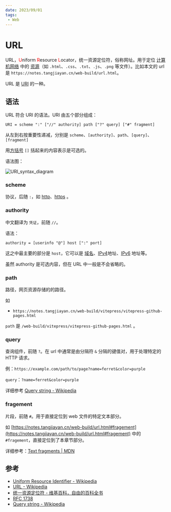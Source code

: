 ```yaml
---
date: 2023/09/01
tags: 
 - Web
---
```


# URL

URL，<span style="color:red">U</span>niform <span style="color:red">R</span>esource <span style="color:red">L</span>ocator，统一资源定位符，俗称网址。用于定位 [计算机网络](https://en.wikipedia.org/wiki/Computer_network) 中的 [资源](https://en.wikipedia.org/wiki/Web_resource)（如 `.html`、`.css`、`.txt`、`.js`、`.png` 等文件）。比如本文的 url 是 `https://notes.tangjiayan.cn/web-build/url.html`。

URL 是 [URI](https://en.wikipedia.org/wiki/Uniform_Resource_Identifier) 的一种。

## 语法

URL 符合 URI 的语法。URI 由五个部分组成：

```
URI = scheme ":" ["//" authority] path ["?" query] ["#" fragment]
```

从左到右按重要性递减，分别是 `scheme`、`[authority]`、`path`、`[query]`、`[fragment]`

用[方括号](https://en.wikipedia.org/wiki/Bracket#Square_brackets) `[]` 括起来的内容表示是可选的。

语法图：

![URI_syntax_diagram](https://upload.wikimedia.org/wikipedia/commons/d/d6/URI_syntax_diagram.svg)

### scheme

协议，后随 `:`，如 [http](https://en.wikipedia.org/wiki/Hypertext_Transfer_Protocol)、[https](https://en.wikipedia.org/wiki/HTTP_Secure) 。

### authority

中文翻译为 `凭证`，前随 `//`。

语法：

```
authority = [userinfo "@"] host [":" port]
```

这之中最主要的部分是 `host`，它可以是 [域名](https://en.wikipedia.org/wiki/Domain_name)、[IPv4](https://en.wikipedia.org/wiki/IPv4)地址、[IPv6](https://en.wikipedia.org/wiki/IPv6) 地址等。

虽然 authority 是可选内容，但在 URL 中一般是不会省略的。

### path

路径，网页资源存储的的路径。

如

- `https://notes.tangjiayan.cn/web-build/vitepress/vitepress-github-pages.html`

`path` 是 `/web-build/vitepress/vitepress-github-pages.html` 。

### query

查询组件，前随 `?`。在 url 中通常是由分隔符 `&` 分隔的键值对，用于处理特定的 HTTP 请求。

例：`https://example.com/path/to/page?name=ferret&color=purple`

`query`：`?name=ferret&color=purple`

详细参考 [Query string - Wikipedia](https://en.wikipedia.org/wiki/Query_string)

### fragement

片段，前随 `#`。用于直接定位到 web 文件的特定文本部分。

如 [https://notes.tangjiayan.cn/web-build/url.html#fragement](https://notes.tangjiayan.cn/web-build/url.html#fragement) 中的 `#fragement`，直接定位到了本章节部分。

详细参考：[Text fragments | MDN](https://developer.mozilla.org/en-US/docs/Web/Text_fragments)

## 参考

- [Uniform Resource Identifier - Wikipedia](https://en.wikipedia.org/wiki/Uniform_Resource_Identifier)
- [URL - Wikipedia](https://en.wikipedia.org/wiki/URL)
- [统一资源定位符 - 维基百科，自由的百科全书](https://zh.wikipedia.org/wiki/%E7%BB%9F%E4%B8%80%E8%B5%84%E6%BA%90%E5%AE%9A%E4%BD%8D%E7%AC%A6)
- [RFC 1738](https://datatracker.ietf.org/doc/html/rfc1738)
- [Query string - Wikipedia](https://en.wikipedia.org/wiki/Query_string)

